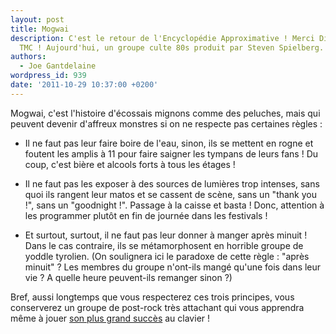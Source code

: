```yaml
---
layout: post
title: Mogwai
description: C'est le retour de l'Encyclopédie Approximative ! Merci Dirty, merci
  TMC ! Aujourd'hui, un groupe culte 80s produit par Steven Spielberg.
authors:
  - Joe Gantdelaine
wordpress_id: 939
date: '2011-10-29 10:37:00 +0200'
---
```

Mogwai, c'est l'histoire d'écossais mignons comme des peluches, mais qui peuvent devenir d'affreux monstres si on ne respecte pas certaines règles :

- Il ne faut pas leur faire boire de l'eau, sinon, ils se mettent en rogne et foutent les amplis à 11 pour faire saigner les tympans de leurs fans ! Du coup, c'est bière et alcools forts à tous les étages !

- Il ne faut pas les exposer à des sources de lumières trop intenses, sans quoi ils rangent leur matos et se cassent de scène, sans un "thank you !", sans un "goodnight !". Passage à la caisse et basta ! Donc, attention à les programmer plutôt en fin de journée dans les festivals !

- Et surtout, surtout, il ne faut pas leur donner à manger après minuit ! Dans le cas contraire, ils se métamorphosent en horrible groupe de yoddle tyrolien. (On soulignera ici le paradoxe de cette règle : "après minuit" ? Les membres du groupe n'ont-ils mangé qu'une fois dans leur vie ? A quelle heure peuvent-ils remanger sinon ?)

Bref, aussi longtemps que vous respecterez ces trois principes, vous conserverez un groupe de post-rock très attachant qui vous apprendra même à jouer [son plus grand succès](http://www.youtube.com/watch?v=euhUfZGddwk) au clavier !

